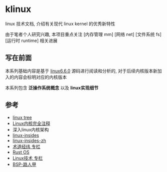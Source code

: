 # klinux

linux 技术文档, 介绍有关现代 linux kernel 的优秀新特性

由于笔者个人研究兴趣, 本项目重点关注 [内存管理 mm] [网络 net] [文件系统 fs] [运行时 runtime] 相关进展

## 写在前面

本系列基础内容是基于 [linux6.6.0](https://mirrors.edge.kernel.org/pub/linux/kernel/v6.x/linux-6.6.tar.gz) 源码进行阅读和分析的, 对于后续内核版本新加入的内容会标明对应的内核版本

本系列包含 **泛操作系统概念** 以及 **linux实现细节**

## 参考

- [linux tree](https://git.kernel.org/pub/scm/linux/kernel/git/torvalds/linux.git/tree/)
- [Linux内核完全注释](http://oldlinux.org/download/CLK-5.0-WithCover.pdf)
- 深入linux内核架构
- [linux-insides](https://github.com/0xAX/linux-insides)
- [linux-insides-zh](https://github.com/MintCN/linux-insides-zh)
- [术道经纬 专栏](https://www.zhihu.com/column/c_1108400140804726784)
- [Rust OS](https://os.phil-opp.com/zh-CN/)
- [Linux技术 专栏](https://www.zhihu.com/column/c_1445694677312245760)
- [BSP-路人甲](https://www.cnblogs.com/jianhua1992)